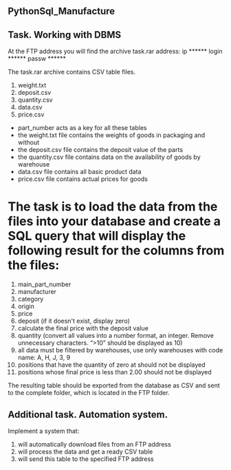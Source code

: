 ## PythonSql_Manufacture

## Task. Working with DBMS

At the FTP address you will find the archive task.rar address:
		ip            ******
		login         ******
    passw         ******

The task.rar archive contains CSV table files.
1. weight.txt
2. deposit.csv
3. quantity.csv
4. data.csv
5. price.csv

- part_number acts as a key for all these tables
- the weight.txt file contains the weights of goods in packaging and without
- the deposit.csv file contains the deposit value of the parts
- the quantity.csv file contains data on the availability of goods by warehouse
- data.csv file contains all basic product data
- price.csv file contains actual prices for goods

# The task is to load the data from the files into your database and create a SQL query that will display the following result for the columns from the files:
1. main_part_number
2. manufacturer
3. category
4. origin
5. price
6. deposit (if it doesn't exist, display zero)
7. calculate the final price with the deposit value
8. quantity (convert all values into a number format, an integer. Remove unnecessary characters. “>10” should be displayed as 10)
9. all data must be filtered by warehouses, use only warehouses with code name: A, H, J, 3, 9
10. positions that have the quantity of zero at should not be displayed
11. positions whose final price is less than 2.00 should not be displayed

The resulting table should be exported from the database as CSV and sent to the complete folder, which is located in the FTP folder.

## Additional task. Automation system.

Implement a system that:
1. will automatically download files from an FTP address
2. will process the data and get a ready CSV table
3. will send this table to the specified FTP address
